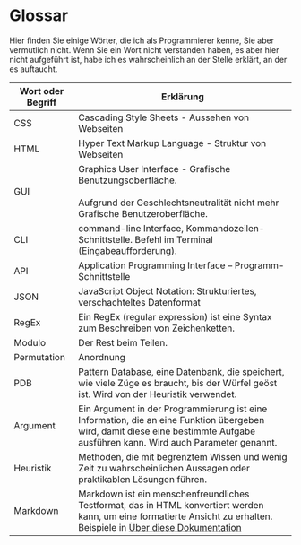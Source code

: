 # Glossar

Hier finden Sie einige Wörter, die ich als Programmierer kenne, Sie aber vermutlich nicht. Wenn Sie ein Wort nicht 
verstanden haben, es aber hier nicht aufgeführt ist, habe ich es wahrscheinlich an der Stelle erklärt, an der es 
auftaucht.

| Wort oder Begriff | Erklärung                                                                                                                                                                                             |
|-------------------|-------------------------------------------------------------------------------------------------------------------------------------------------------------------------------------------------------|
| CSS               | Cascading Style Sheets  - Aussehen von Webseiten                                                                                                                                                      |
| HTML              | Hyper Text Markup Language - Struktur von Webseiten                                                                                                                                                   |
| GUI               | Graphics User Interface - Grafische Benutzungsoberfläche. <br><br>Aufgrund der Geschlechtsneutralität nicht mehr Grafische Benutzeroberfläche.                                                        |
| CLI               | command-line Interface, Kommandozeilen-Schnittstelle. Befehl im Terminal (Eingabeaufforderung).                                                                                                       |
| API               | Application Programming Interface – Programm-Schnittstelle                                                                                                                                            |
| JSON              | JavaScript Object Notation: Strukturiertes, verschachteltes Datenformat                                                                                                                               |
| RegEx             | Ein RegEx (regular expression) ist eine Syntax zum Beschreiben von Zeichenketten.                                                                                                                     |
| Modulo            | Der Rest beim Teilen.                                                                                                                                                                                 |
| Permutation       | Anordnung                                                                                                                                                                                             |
| PDB               | Pattern Database, eine Datenbank, die speichert, wie viele Züge es braucht, bis der Würfel geöst ist. Wird von der Heuristik verwendet.                                                               |
| Argument          | Ein Argument in der Programmierung ist eine Information, die an eine Funktion übergeben wird, damit diese eine bestimmte Aufgabe ausführen kann. Wird auch Parameter genannt.                         |
| Heuristik         | Methoden, die mit begrenztem Wissen und wenig Zeit zu wahrscheinlichen Aussagen oder praktikablen Lösungen führen.                                                                                    |
| Markdown          | Markdown ist ein menschenfreundliches Testformat, das in HTML konvertiert werden kann, um eine formatierte Ansicht zu erhalten. Beispiele in [Über diese Dokumentation](about_documentation.md)       |
